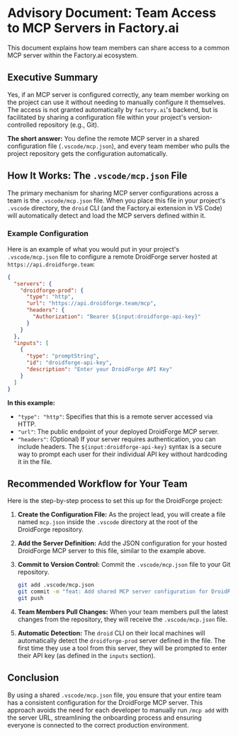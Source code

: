 # Advisory Document: Team Access to MCP Servers in Factory.ai

This document explains how team members can share access to a common MCP server within the Factory.ai ecosystem.

## Executive Summary

Yes, if an MCP server is configured correctly, any team member working on the project can use it without needing to manually configure it themselves. The access is not granted automatically by `factory.ai`'s backend, but is facilitated by sharing a configuration file within your project's version-controlled repository (e.g., Git).

**The short answer:** You define the remote MCP server in a shared configuration file (`.vscode/mcp.json`), and every team member who pulls the project repository gets the configuration automatically.

## How It Works: The `.vscode/mcp.json` File

The primary mechanism for sharing MCP server configurations across a team is the `.vscode/mcp.json` file. When you place this file in your project's `.vscode` directory, the `droid` CLI (and the Factory.ai extension in VS Code) will automatically detect and load the MCP servers defined within it.

### Example Configuration

Here is an example of what you would put in your project's `.vscode/mcp.json` file to configure a remote DroidForge server hosted at `https://api.droidforge.team`:

```json
{
  "servers": {
    "droidforge-prod": {
      "type": "http",
      "url": "https://api.droidforge.team/mcp",
      "headers": {
        "Authorization": "Bearer ${input:droidforge-api-key}"
      }
    }
  },
  "inputs": [
    {
      "type": "promptString",
      "id": "droidforge-api-key",
      "description": "Enter your DroidForge API Key"
    }
  ]
}
```

**In this example:**

*   `"type": "http"`: Specifies that this is a remote server accessed via HTTP.
*   `"url"`: The public endpoint of your deployed DroidForge MCP server.
*   `"headers"`: (Optional) If your server requires authentication, you can include headers. The `${input:droidforge-api-key}` syntax is a secure way to prompt each user for their individual API key without hardcoding it in the file.

## Recommended Workflow for Your Team

Here is the step-by-step process to set this up for the DroidForge project:

1.  **Create the Configuration File:** As the project lead, you will create a file named `mcp.json` inside the `.vscode` directory at the root of the DroidForge repository.

2.  **Add the Server Definition:** Add the JSON configuration for your hosted DroidForge MCP server to this file, similar to the example above.

3.  **Commit to Version Control:** Commit the `.vscode/mcp.json` file to your Git repository.

    ```bash
    git add .vscode/mcp.json
    git commit -m "feat: Add shared MCP server configuration for DroidForge"
    git push
    ```

4.  **Team Members Pull Changes:** When your team members pull the latest changes from the repository, they will receive the `.vscode/mcp.json` file.

5.  **Automatic Detection:** The `droid` CLI on their local machines will automatically detect the `droidforge-prod` server defined in the file. The first time they use a tool from this server, they will be prompted to enter their API key (as defined in the `inputs` section).

## Conclusion

By using a shared `.vscode/mcp.json` file, you ensure that your entire team has a consistent configuration for the DroidForge MCP server. This approach avoids the need for each developer to manually run `/mcp add` with the server URL, streamlining the onboarding process and ensuring everyone is connected to the correct production environment.